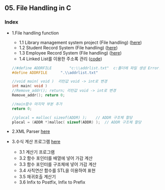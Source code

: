 ##  05. File Handling in C

### Index

* 1.File handling function
  * 1.1 Library management system project (File handling) ([here](https://github.com/csbyun-data/C-Pro/blob/main/chap05/File/Library_Management_system.md))
  * 1.2 Student Record System (File handling) ([here](https://github.com/csbyun-data/C-Pro/blob/main/chap05/File/Student_Record_System.md))
  * 1.3 Employee Record System (File handling) ([here](https://github.com/csbyun-data/C-Pro/blob/main/chap05/File/Employee_Record_System.md))
  * 1.4 Linked List를 이용한 주소록 관리 ([code](https://github.com/csbyun-data/C-Pro/blob/main/chap05/File/Address_Mgr.c))
  ```c
  //#define ADDRFILE		"c:\\addrlist.txt"  c:폴더에 파일 생성 Error!
  #define ADDRFILE		".\\addrlist.txt"

  //void main( void )  리턴값 void -> int로 변경
  int main( void )
  //Remove_addr(); return; 리턴값 void -> int로 변경
  Remove_addr(); return 0;

  //main함수 마지막 부분 추가
  return 0;

  //plocal = malloc( sizeof(ADDR) );	// ADDR 구조체 할당
  plocal = (ADDR *)malloc( sizeof(ADDR) );	// ADDR 구조체 할당
  ```
* 2.XML Parser [here](https://github.com/csbyun-data/C-Pro/blob/main/chap05/XML_Parser/README.md)

* 3.수식 계산 프로그램 [here](https://github.com/csbyun-data/C-Pro/blob/main/chap05/Calc/README.md)
  * 3.1 계산기 프로그램
  * 3.2 함수 포인터를 배열에 넣어 가감 계산
  * 3.3 함수 포인터를 구조체에 넣어 가감 계산
  * 3.4 사칙연산 함수를 STL을 이용하여 표현
  * 3.5 재귀호출 계산기
  * 3.6 Infix to Postfix, Infix to Prefix
